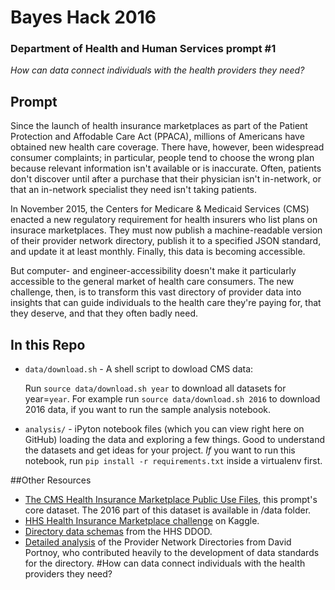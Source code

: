 # Bayes Hack 2016
### Department of Health and Human Services prompt #1

_How can data connect individuals with the health providers they need?_

## Prompt

Since the launch of health insurance marketplaces as part of the Patient Protection and Affodable Care Act (PPACA), millions of Americans have obtained new health care coverage. There have, however, been widespread consumer complaints; in particular, people tend to choose the wrong plan because relevant information isn't available or is inaccurate. Often, patients don't discover until after a purchase that their physician isn't in-network, or that an in-network specialist they need isn't taking patients.

In November 2015, the Centers for Medicare & Medicaid Services (CMS) enacted a new regulatory requirement for health insurers who list plans on insurace marketplaces. They must now publish a machine-readable version of their provider network directory, publish it to a specified JSON standard, and update it at least monthly. Finally, this data is becoming accessible.

But computer- and engineer-accessibility doesn't make it particularly accessible to the general market of health care consumers. The new challenge, then, is to transform this vast directory of provider data into insights that can guide individuals to the health care they're paying for, that they deserve, and that they often badly need.

## In this Repo

* `data/download.sh` - A shell script to dowload CMS data:

    Run `source data/download.sh year` to download all datasets for year=`year`. For example run `source data/download.sh 2016` to download 2016 data, if you want to run the sample analysis notebook.
* `analysis/` - iPyton notebook files (which you can view right here on GitHub) loading the data and exploring a few things. Good to understand the datasets and get ideas for your project. _If_ you want to run this notebook, run `pip install -r requirements.txt` inside a virtualenv first.

##Other Resources
* [The CMS Health Insurance Marketplace Public Use Files](https://www.cms.gov/CCIIO/Resources/Data-Resources/marketplace-puf.html), this prompt's core dataset. The 2016 part of this dataset is available in /data folder.
* [HHS Health Insurance Marketplace challenge](https://www.kaggle.com/hhsgov/health-insurance-marketplace) on Kaggle.
* [Directory data schemas](http://hhs.ddod.us/wiki/Interoperability:_Provider_network_directories) from the HHS DDOD.
* [Detailed analysis](http://david.portnoy.us/tag/provider-directories/) of the Provider Network Directories from David Portnoy, who contributed heavily to the development of data standards for the directory. 
#How can data connect individuals with the health providers they need? 
